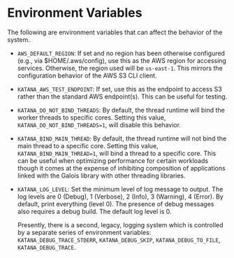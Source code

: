 Environment Variables
=====================

The following are environment variables that can affect the behavior of the
system.
- `AWS_DEFAULT_REGION`: If set and no region has been otherwise configured
  (e.g., via $HOME/.aws/config), use this as the AWS region for accessing
  services. Otherwise, the region used will be `us-east-1`. This mirrors the
  configuration behavior of the AWS S3 CLI client.
- `KATANA_AWS_TEST_ENDPOINT`: If set, use this as the endpoint to access S3
  rather than the standard AWS endpoint(s). This can be useful for testing.
- `KATANA_DO_NOT_BIND_THREADS`: By default, the thread runtime will bind the worker
  threads to specific cores. Setting this value, `KATANA_DO_NOT_BIND_THREADS=1`, will
  disable this behavior.
- `KATANA_BIND_MAIN_THREAD`: By default, the thread runtime will not bind the
  main thread to a specific core. Setting this value,
  `KATANA_BIND_MAIN_THREAD=1`, will bind a thread to a specific core. This can
  be useful when optimizing performance for certain workloads though it comes
  at the expense of inhibiting composition of applications linked with the
  Galois library with other threading libraries.
- `KATANA_LOG_LEVEL`: Set the minimum level of log message to output.
  The log levels are 0 (Debug), 1 (Verbose), 2 (Info), 3 (Warning), 4 (Error).
  By default, print everything (level 0). The presence of debug messages also requires
  a debug build. The default log level is 0.

  Presently, there is a second, legacy, logging system which is controlled by a
  separate series of environment variables: `KATANA_DEBUG_TRACE_STDERR`,
  `KATANA_DEBUG_SKIP`, `KATANA_DEBUG_TO_FILE`, `KATANA_DEBUG_TRACE`.
